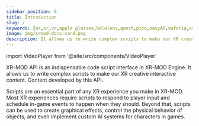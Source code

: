 ```yaml
---
sidebar_position: 0
title: Introduction 
slug: /
keywords: [ar,xr,vr,apple glasses,hololens,quest,pico,easyAR,vuforia,xrmod,mod,doc,metaverse,facebook,meta,unity]
image: img/xrmod-docs-card.png
description: It allows us to write complex scripts to make our XR creative interactive content. Content developed by this API.
---
```


import VideoPlayer from '@site/src/components/VideoPlayer'

<VideoPlayer src="/static/videos/multiplayer.mp4" className="custom-video-showcase" />

XR-MOD API is an indispensable code script interface in XR-MOD Engine. It allows us to write complex scripts to make our XR creative interactive content. Content developed by this API.

Scripts are an essential part of any XR experience you make in XR-MOD. Most XR experiences require scripts to respond to player input and schedule in-game events to happen when they should. Beyond that, scripts can be used to create graphical effects, control the physical behavior of objects, and even implement custom AI systems for characters in games.